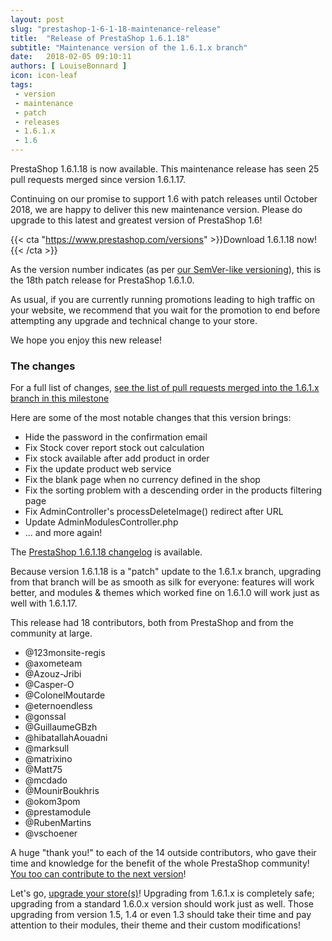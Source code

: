```yaml
---
layout: post
slug: "prestashop-1-6-1-18-maintenance-release"
title:  "Release of PrestaShop 1.6.1.18"
subtitle: "Maintenance version of the 1.6.1.x branch"
date:   2018-02-05 09:10:11
authors: [ LouiseBonnard ]
icon: icon-leaf
tags:
 - version
 - maintenance
 - patch
 - releases
 - 1.6.1.x
 - 1.6
---
```


PrestaShop 1.6.1.18 is now available. This maintenance release has seen 25 pull requests merged since version 1.6.1.17.

Continuing on our promise to support 1.6 with patch releases until October 2018, we are happy to deliver this new maintenance version. Please do upgrade to this latest and greatest version of PrestaShop 1.6!

{{< cta "https://www.prestashop.com/versions" >}}Download 1.6.1.18 now!{{< /cta >}}

As the version number indicates (as per [our SemVer-like versioning](http://build.prestashop.com/news/a-more-semantic-versioning-scheme)), this is the 18th patch release for PrestaShop 1.6.1.0.

As usual, if you are currently running promotions leading to high traffic on your website, we recommend that you wait for the promotion to end before attempting any upgrade and technical change to your store.

We hope you enjoy this new release!


### The changes

For a full list of changes, [see the list of pull requests merged into the 1.6.1.x branch in this milestone](https://github.com/PrestaShop/PrestaShop/pulls?utf8=%E2%9C%93&q=is%3Apr+is%3Amerged+milestone%3A1.6.1.18)

Here are some of the most notable changes that this version brings:

* Hide the password in the confirmation email
* Fix Stock cover report stock out calculation
* Fix stock available after add product in order
* Fix the update product web service
* Fix the blank page when no currency defined in the shop
* Fix the sorting problem with a descending order in the products filtering page
* Fix AdminController's processDeleteImage() redirect after URL
* Update AdminModulesController.php
* ... and more again!


The [PrestaShop 1.6.1.18 changelog](https://www.prestashop.com/en/system/files/ps_releases/changelog_1.6.1.18.txt) is available.

Because version 1.6.1.18 is a "patch" update to the 1.6.1.x branch, upgrading from that branch will be as smooth as silk for everyone: features will work better, and modules & themes which worked fine on 1.6.1.0 will work just as well with 1.6.1.17.

This release had 18 contributors, both from PrestaShop and from the community at large.

* @123monsite-regis
* @axometeam
* @Azouz-Jribi
* @Casper-O
* @ColonelMoutarde
* @eternoendless
* @gonssal 
* @GuillaumeGBzh
* @hibatallahAouadni
* @marksull
* @matrixino
* @Matt75
* @mcdado
* @MounirBoukhris
* @okom3pom
* @prestamodule
* @RubenMartins
* @vschoener


A huge "thank you!" to each of the 14 outside contributors, who gave their time and knowledge for the benefit of the whole PrestaShop community! [You too can contribute to the next version](http://doc.prestashop.com/display/PS16/Contributing+code+to+PrestaShop)!

Let's go, [upgrade your store(s)](http://doc.prestashop.com/display/PS16/Updating+PrestaShop)! Upgrading from 1.6.1.x is completely safe; upgrading from a standard 1.6.0.x version should work just as well. Those upgrading from version 1.5, 1.4 or even 1.3 should take their time and pay attention to their modules, their theme and their custom modifications!
